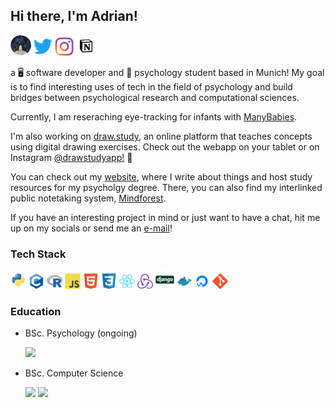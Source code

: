 ## Hi there, I'm Adrian!

<a href="https://adriansteffan.com" target="_blank"><img height=33 src="resources/logo.png"></a>
<a href="https://www.twitter.com/adriansteffan/" target="_blank"><img height=30 src="resources/svg/twitter-original.svg"></a>
<a href="https://instagram.com/adriansteffan" target="_blank"><img height=30 src="resources/svg/instagram.svg"></a>
<a href="https://adriansteffan.notion.site" target="_blank"><img height=32 src="resources/notion.png"></a>







 a 🖥 software developer and 🧠 psychology student based in Munich!
My goal is to find interesting uses of tech in the field of psychology and build bridges between psychological research and computational sciences.

Currently, I am reseraching eye-tracking for infants with [ManyBabies](https://manybabies.github.io/).

I'm also working on <a target="_blank" href="https://draw.study">draw.study</a>, an online platform that teaches concepts using digital drawing exercises. Check out the webapp on your tablet or on Instagram <a target="_blank" href="https://www.instagram.com/drawstudyapp/">@drawstudyapp!</a> 🙂


 
 
You can check out my <a href="https://adriansteffan.com" target="_blank">website</a>, where I write about things and host study resources for my psycholgy degree. There, you can also find my interlinked public notetaking system, <a target="_blank" href="https://notes.adriansteffan.com">Mindforest</a>.

If you have an interesting project in mind or just want to have a chat, hit me up on my socials or send me an <a href="mailto:adrian.steffan@hotmail.de" target="_blank">e-mail</a>! 



### Tech Stack
<a href=https://www.python.org target="_blank"><img height="25" src="resources/svg/python-original.svg"></img></a>
<a href=https://en.wikipedia.org/wiki/C_(programming_language)><img height="25" src="resources/svg/c-original.svg"></img></a>
<a href=https://www.r-project.org target="_blank"><img height="25" src="resources/svg/r-original.svg"></img></a>
<a href=https://www.javascript.com target="_blank"><img height="25" src="resources/svg/javascript-original.svg"></img></a>
<a href=https://www.w3.org/standards/webdesign/htmlcss target="_blank"><img height="25" src="resources/svg/html5-original.svg"></img></a>
<a href=https://www.w3.org/standards/webdesign/htmlcss target="_blank"><img height="25" src="resources/svg/css3-original.svg"></img></a>
<a href=https://reactjs.org target="_blank"><img height="25" src="resources/svg/react-original.svg"></img></a>
<a href=https://redux.js.org target="_blank"><img height="25" src="resources/svg/redux-original.svg"></img></a>
<a href=https://www.djangoproject.com target="_blank"><img height="30" src="resources/svg/django-original.svg"></img></a>
<a href=https://www.docker.com target="_blank"><img height="25" src="resources/svg/docker-original.svg"></img></a>
<a href=https://www.digitalocean.com target="_blank"><img height="25" src="resources/svg/digitalocean-original.svg"></img></a>
<a href=https://git-scm.com target="_blank"><img height="25" src="resources/svg/git-original.svg"></img></a>



### Education

* BSc. Psychology (ongoing)

    <a href="https://www.lmu.de/en/" target="_blank"><img height=30 src="https://upload.wikimedia.org/wikipedia/commons/thumb/0/06/LMU_Muenchen_Logo.svg/1280px-LMU_Muenchen_Logo.svg.png"/></a>

* BSc. Computer Science 

    <a href="https://www.tum.de/en/" target="_blank"><img height=30 src="https://upload.wikimedia.org/wikipedia/commons/thumb/c/c8/Logo_of_the_Technical_University_of_Munich.svg/1200px-Logo_of_the_Technical_University_of_Munich.svg.png"/></a>
     <a href="https://www.kaist.ac.kr/en/" target="_blank"><img height=45  src="https://www.freelogovectors.net/wp-content/uploads/2021/04/kaist-logo-freelogovectors.net_-768x768.png"/></a>
